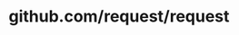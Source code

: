 ---
layout: post
title: github.com/request/request
categories: link
tags: [انگلیسی, برنامه‌نویسی]
---